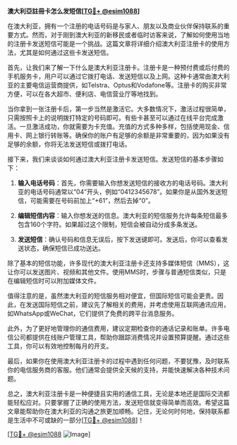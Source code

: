 **澳大利亞註冊卡怎么发短信[[TG💪+ @esim1088](https://t.me/s/esim1088)]**

在澳大利亚，拥有一个注册的电话号码是与家人、朋友以及商业伙伴保持联系的重要方式。然而，对于刚到澳大利亚的新移民或者临时访客来说，了解如何使用当地的注册卡发送短信可能是一个挑战。这篇文章将详细介绍澳大利亚注册卡的使用方法，尤其是如何通过这些卡发送短信。

首先，让我们来了解一下什么是澳大利亚注册卡。注册卡是一种预付费或后付费的手机服务卡，用户可以通过它拨打电话、发送短信以及上网。这种卡通常由澳大利亚的主要电信运营商提供，如Telstra、Optus和Vodafone等。注册卡的购买非常方便，可以在各大超市、便利店、电信营业厅等地找到。

当你拿到一张注册卡后，第一步当然是激活它。大多数情况下，激活过程很简单，只需按照卡上的说明拨打特定的号码即可。有些卡甚至可以通过在线平台完成激活。一旦激活成功，你就需要为卡充值。充值的方式多种多样，包括使用现金、信用卡、网上银行转账等。确保你的账户有足够的余额是非常重要的，因为如果没有足够的余额，你将无法发送短信或拨打电话。

接下来，我们来谈谈如何通过澳大利亚注册卡发送短信。发送短信的基本步骤如下：

1. **输入电话号码**：首先，你需要输入你想发送短信的接收方的电话号码。澳大利亚的电话号码通常以“04”开头，例如“0412345678”。如果你是从国外发送短信，可能需要在号码前加上“+61”，然后去掉“0”。

2. **编辑短信内容**：输入你想发送的信息。澳大利亚的短信服务允许每条短信最多包含160个字符。如果超过这个限制，短信会被自动分成多条发送。

3. **发送短信**：确认号码和信息无误后，按下发送键即可。发送后，你可以查看发送状态，确保短信已成功送达。

除了基本的短信功能，许多现代的澳大利亚注册卡还支持多媒体短信（MMS），这让你可以发送图片、视频和其他文件。使用MMS时，步骤与普通短信类似，只是在编辑短信时可以附加媒体文件。

值得注意的是，虽然澳大利亚的短信服务相对便宜，但国际短信可能会更贵。因此，在发送国际短信之前，建议先了解相关的费用，并考虑使用互联网通讯应用，如WhatsApp或WeChat，它们提供了免费的跨平台消息服务。

此外，为了更好地管理你的通信费用，建议定期检查你的通话记录和账单。许多电信公司都提供在线账户管理工具，帮助你跟踪消费情况并设置预算提醒。通过这些工具，你可以有效地控制每月的开支。

最后，如果你在使用澳大利亚注册卡的过程中遇到任何问题，不要犹豫，及时联系你的电信服务商的客服。他们通常会提供全天候的支持，并能快速解决各种技术问题。

总之，澳大利亚注册卡是一种便捷且实用的通信工具，无论是本地还是国际交流都能轻松应对。只要掌握了正确的使用方法，发送短信就变得简单而高效。希望这篇文章能帮助你在澳大利亚的沟通之旅更加顺畅。记住，无论何时何地，保持联系都是生活中不可或缺的一部分[[TG💪+ @esim1088](https://t.me/s/esim1088)]！

[[TG💪+ @esim1088](https://t.me/s/esim1088) ![Image](https://i.postimg.cc/4NQfJmqS/Snipaste-2025-05-13-00-14-12.png)]